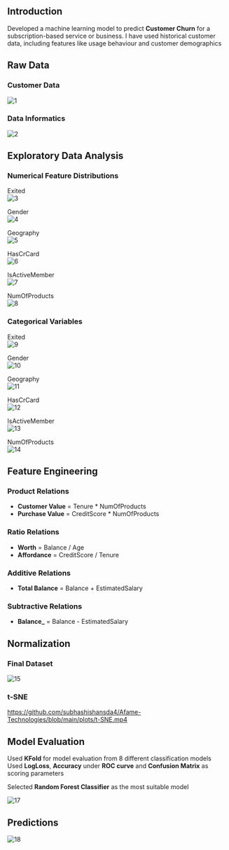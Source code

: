 ## Introduction
Developed a machine learning model to predict **Customer Churn** for a subscription-based service or business. I have used historical customer data, including features like usage behaviour and customer demographics

## Raw Data
### Customer Data
![1](https://github.com/subhashishansda4/Afame-Technologies/blob/main/data/df_.png)

### Data Informatics
![2](https://github.com/subhashishansda4/Afame-Technologies/blob/main/data/df_info.png)

## Exploratory Data Analysis
### Numerical Feature Distributions
Exited\
![3](https://github.com/subhashishansda4/Afame-Technologies/blob/main/plots/Exited-numerical.png)

Gender\
![4](https://github.com/subhashishansda4/Afame-Technologies/blob/main/plots/Gender-numerical.png)

Geography\
![5](https://github.com/subhashishansda4/Afame-Technologies/blob/main/plots/Geography-numerical.png)

HasCrCard\
![6](https://github.com/subhashishansda4/Afame-Technologies/blob/main/plots/HasCrCard-numerical.png)

IsActiveMember\
![7](https://github.com/subhashishansda4/Afame-Technologies/blob/main/plots/IsActiveMember-numerical.png)

NumOfProducts\
![8](https://github.com/subhashishansda4/Afame-Technologies/blob/main/plots/NumOfProducts-numerical.png)

### Categorical Variables
Exited\
![9](https://github.com/subhashishansda4/Afame-Technologies/blob/main/plots/Exited-categorical.png)

Gender\
![10](https://github.com/subhashishansda4/Afame-Technologies/blob/main/plots/Gender-categorical.png)

Geography\
![11](https://github.com/subhashishansda4/Afame-Technologies/blob/main/plots/Geography-categorical.png)

HasCrCard\
![12](https://github.com/subhashishansda4/Afame-Technologies/blob/main/plots/HasCrCard-categorical.png)

IsActiveMember\
![13](https://github.com/subhashishansda4/Afame-Technologies/blob/main/plots/IsActiveMember-categorical.png)

NumOfProducts\
![14](https://github.com/subhashishansda4/Afame-Technologies/blob/main/plots/NumOfProducts-categorical.png)

## Feature Engineering
### Product Relations
* **Customer Value** = Tenure * NumOfProducts
* **Purchase Value** = CreditScore * NumOfProducts

### Ratio Relations
* **Worth** = Balance / Age
* **Affordance** = CreditScore / Tenure

### Additive Relations
* **Total Balance** = Balance + EstimatedSalary

### Subtractive Relations
* **Balance_** = Balance - EstimatedSalary

## Normalization
### Final Dataset
![15](https://github.com/subhashishansda4/Afame-Technologies/blob/main/data/final_df_.png)

### t-SNE
https://github.com/subhashishansda4/Afame-Technologies/blob/main/plots/t-SNE.mp4

## Model Evaluation
Used **KFold** for model evaluation from 8 different classification models\
Used **LogLoss**, **Accuracy** under **ROC curve** and **Confusion Matrix** as scoring parameters

Selected **Random Forest Classifier** as the most suitable model

![17](https://github.com/subhashishansda4/Afame-Technologies/blob/main/data/metrics_df_.png)

## Predictions
![18](https://github.com/subhashishansda4/Afame-Technologies/blob/main/plots/Predicted-Heatmaps.png)








